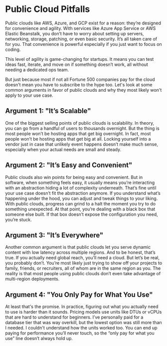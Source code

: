# Public Cloud Pitfalls

Public clouds like AWS, Azure, and GCP exist for a reason: they’re designed for convenience and agility. With services like Azure App Service or AWS Elastic Beanstalk, you don’t have to worry about setting up servers, networking, storage, patching, or even basic security. It’s all taken care of for you. That convenience is powerful especially if you just want to focus on coding. 

This level of agility is game-changing for startups. It means you can test ideas fast, iterate, and move on if something doesn’t work, all without needing a dedicated ops team.

But just because most if not all Fortune 500 companies pay for the cloud doesn't mean you have to subscribe to the hype too. Let's look at some common arguments in favor of public clouds and why they most likely won't apply to your use case.

## Argument 1: "It’s Scalable"
One of the biggest selling points of public clouds is scalability. In theory, you can go from a handful of users to thousands overnight. But the thing is most people won’t be hosting apps that get big overnight. In fact, most people won’t be hosting apps that get big at all. Locking yourself into a vendor just in case that unlikely event happens doesn’t make much sense, especially when your actual needs are small and steady.

## Argument 2: "It’s Easy and Convenient"
Public clouds also win points for being easy and convenient. But in software, when something feels easy, it usually means you’re interacting with an abstraction hiding a lot of complexity underneath. That’s fine until your use case doesn’t fit the abstraction anymore. If you understand what’s happening under the hood, you can adjust and tweak things to your liking. With public clouds, progress can grind to a halt the moment you try to do something unexpected. At that point, you’re dealing with a black box that someone else built. If that box doesn’t expose the configuration you need, you’re stuck.

## Argument 3: "It’s Everywhere"
Another common argument is that public clouds let you serve dynamic content with low latency across multiple regions. And to be honest, that’s true. If you actually need global reach, you’ll need a cloud. But let’s be real, you probably don’t. You’re most likely just trying to show off your projects to family, friends, or recruiters, all of whom are in the same region as you. The reality is that most people using public clouds don’t even take advantage of multi-region deployments.

## Argument 4: "You Only Pay for What You Use"
At least that's the promise. In practice, figuring out what you actually need to use is harder than it sounds. Pricing models use units like DTUs or vCPUs that are hard to understand for beginners. I’ve personally paid for a database tier that was way overkill, but the lowest option was still more than I needed. I couldn't understand how the units worked too. You can end up paying for performance you’ll never touch, so the “only pay for what you use” line doesn’t always hold up.